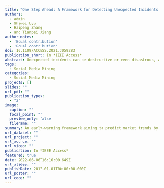 ```yaml
---
title: "One Step Ahead: A Framework for Detecting Unexpected Incidents and Predicting the Stock Markets"
authors:
  - admin
  - Shiwei Lyu
  - Haipeng Zhang
  - and Tianpei Jiang
author_notes:
  - 'Equal contribution'
  - 'Equal contribution'
doi: 10.1109/ACCESS.2021.3059283
publication_short: In *IEEE Access*
abstract: Unexpected incidents can be destructive or even disastrous, affecting the financial markets. Incidents such as the 9/11 attacks (2001), the Fukushima nuclear disaster (2011), and the COVID-19 outbreaks (2019, 2020) severely shocked both local and global markets. For investors, it is crucial to quantify the key facts that affect the incidents' impacts, and to estimate the reactions of the markets accurately and efficiently for global event-driven investment strategies. Though Web data and other alternative data allow such a possibility, it is still very challenging to mine noisy and often biased heterogeneous data sources, and construct a unified framework for modeling global markets across across time and regions. As a first attempt, we build a framework that extracts incident facts globally based on a deep neural network, feeds them into models built on a global event database complemented with novel socioeconomic datasets (e.g. nightlight data from satellites), and predicts stock market directions in a simulated real-world setting with interpretable results that outperform various baselines. Specifically, we study terrorist attacks in three countries for over 20 years on average, as a first effort to systematically quantify the impact on stock markets at a large scale using novel indicators.
tags:
  - Social Media Mining
categories:
  - Social Media Mining
projects: []
slides: ""
url_pdf: ""
publication_types:
  - "2"
image:
  caption: ""
  focal_point: ""
  preview_only: false
  filename: ""
summary: An early-warning framework aiming to predict market trends by extracting real-time unexpected incident facts and feeding them into models built on global event databases cross-referenced with satellite light. 
url_dataset: ""
url_project: ""
url_source: ""
url_video: ""
publication: In *IEEE Access*
featured: true
date: 2022-06-06T16:16:00.649Z
url_slides: ""
publishDate: 2017-01-01T00:00:00.000Z
url_poster: ""
url_code: ""
---
```

